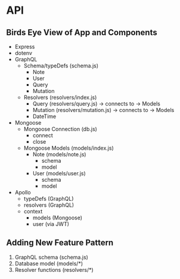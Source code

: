 # API

## Birds Eye View of App and Components

- Express
- dotenv
- GraphQL
  - Schema/typeDefs (schema.js)
    - Note
    - User
    - Query
    - Mutation
  - Resolvers (resolvers/index.js)
    - Query (resolvers/query.js)        -> connects to -> Models 
    - Mutation (resolvers/mutation.js)  -> connects to -> Models
    - DateTime
- Mongoose
  - Mongoose Connection (db.js)
    - connect
    - close
  - Mongoose Models (models/index.js)
    - Note (models/note.js)
      - schema
      - model
    - User (models/user.js)
      - schema
      - model
- Apollo
  - typeDefs (GraphQL)
  - resolvers (GraphQL)
  - context
    - models (Mongoose)
    - user (via JWT)

## Adding New Feature Pattern

1. GraphQL schema (schema.js)
2. Database model (models/*)
3. Resolver functions (resolvers/*)

